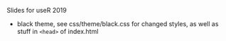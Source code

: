 Slides for useR 2019

- black theme, see css/theme/black.css for changed styles, as well as stuff in `<head>` of index.html

